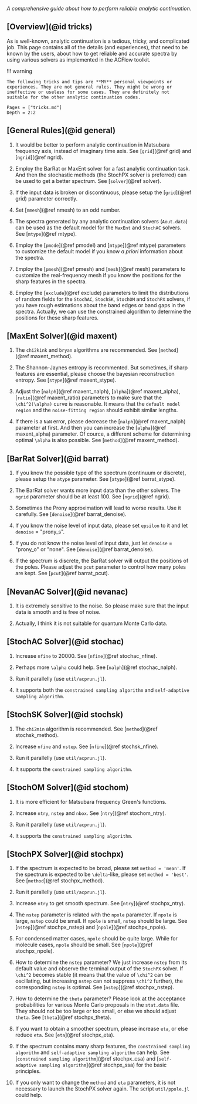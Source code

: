 *A comprehensive guide about how to perform reliable analytic continuation.*

## [Overview](@id tricks)

As is well-known, analytic continuation is a tedious, tricky, and complicated job. This page contains all of the details (and experiences), that need to be known by the users, about how to get reliable and accurate spectra by using various solvers as implemented in the ACFlow toolkit.

!!! warning

    The following tricks and tips are **MY** personal viewpoints or experiences. They are not general rules. They might be wrong or ineffective or useless for some cases. They are definitely not suitable for the other analytic continuation codes.

```@contents
Pages = ["tricks.md"]
Depth = 2:2
```

## [General Rules](@id general)

1. It would be better to perform analytic continuation in Matsubara frequency axis, instead of imaginary time axis. See [`grid`](@ref grid) and [`ngrid`](@ref ngrid).

2. Employ the BarRat or MaxEnt solver for a fast analytic continuation task. And then the stochastic methods (the StochPX solver is preferred) can be used to get a better spectrum. See [`solver`](@ref solver).

3. If the input data is broken or discontinuous, please setup the [`grid`](@ref grid) parameter correctly.

4. Set [`nmesh`](@ref nmesh) to an odd number.

5. The spectra generated by any analytic continuation solvers (`Aout.data`) can be used as the default model for the `MaxEnt` and `StochAC` solvers. See [`mtype`](@ref mtype).

6. Employ the [`pmode`](@ref pmodel) and [`mtype`](@ref mtype) parameters to customize the default model if you know *a priori* information about the spectra.

7. Employ the [`pmesh`](@ref pmesh) and [`mesh`](@ref mesh) parameters to customize the real-frequency mesh if you know the positions for the sharp features in the spectra.

8. Employ the [`exclude`](@ref exclude) parameters to limit the distributions of random fields for the `StochAC`, `StochSK`, `StochOM` and `StochPX` solvers, if you have rough estimations about the band edges or band gaps in the spectra. Actually, we can use the constrained algorithm to determine the positions for these sharp features.

## [MaxEnt Solver](@id maxent)

1. The `chi2kink` and `bryan` algorithms are recommended. See [`method`](@ref maxent_method).

2. The Shannon-Jaynes entropy is recommented. But sometimes, if sharp features are essential, please choose the bayesian reconstruction entropy. See [`stype`](@ref maxent_stype).

3. Adjust the [`nalph`](@ref maxent_nalph), [`alpha`](@ref maxent_alpha), [`ratio`](@ref maxent_ratio) parameters to make sure that the ``\chi^2(\alpha)`` curve is reasonable. It means that the `default model region` and the `noise-fitting region` should exhibit similar lengths.

4. If there is a `NaN` error, please decrease the [`nalph`](@ref maxent_nalph) parameter at first. And then you can increase the [`alpha`](@ref maxent_alpha) parameter. Of cource, a different scheme for determining optimal ``\alpha`` is also possible. See [`method`](@ref maxent_method).

## [BarRat Solver](@id barrat)

1. If you know the possible type of the spectrum (continuum or discrete), please setup the `atype` parameter. See [`atype`](@ref barrat_atype).

2. The BarRat solver wants more input data than the other solvers. The `ngrid` parameter should be at least 100. See [`ngrid`](@ref ngrid).

3. Sometimes the Prony approximation will lead to worse results. Use it carefully. See [`denoise`](@ref barrat_denoise).

4. If you know the noise level of input data, please set `epsilon` to it and let `denoise` = "prony\_s".

5. If you do not know the noise level of input data, just let `denoise` = "prony\_o" or "none". See [`denoise`](@ref barrat_denoise).

6. If the spectrum is discrete, the BarRat solver will output the positions of the poles. Please adjust the `pcut` parameter to control how many poles are kept. See [`pcut`](@ref barrat_pcut).

## [NevanAC Solver](@id nevanac)

1. It is extremely sensitive to the noise. So please make sure that the input data is smooth and is free of noise.

2. Actually, I think it is not suitable for quantum Monte Carlo data.

## [StochAC Solver](@id stochac)

1. Increase `nfine` to 20000. See [`nfine`](@ref stochac_nfine).

2. Perhaps more ``\alpha`` could help. See [`nalph`](@ref stochac_nalph).

3. Run it parallelly (use `util/acprun.jl`).

4. It supports both the `constrained sampling algorithm` and `self-adaptive sampling algorithm`.

## [StochSK Solver](@id stochsk)

1. The `chi2min` algorithm is recommended. See [`method`](@ref stochsk_method).

2. Increase `nfine` and `nstep`. See [`nfine`](@ref stochsk_nfine).

3. Run it parallelly (use `util/acprun.jl`).

4. It supports the `constrained sampling algorithm`.

## [StochOM Solver](@id stochom)

1. It is more efficient for Matsubara frequency Green's functions.

2. Increase `ntry`, `nstep` and `nbox`. See [`ntry`](@ref stochom_ntry).

3. Run it parallelly (use `util/acprun.jl`).

4. It supports the `constrained sampling algorithm`.

## [StochPX Solver](@id stochpx)

1. If the spectrum is expected to be broad, please set `method = 'mean'`. If the spectrum is expected to be ``\delta``-like, please set `method = 'best'`. See [`method`](@ref stochpx_method).

2. Run it parallelly (use `util/acprun.jl`).

3. Increase `ntry` to get smooth spectrum. See [`ntry`](@ref stochpx_ntry).

4. The `nstep` parameter is related with the `npole` parameter. If `npole` is large, `nstep` could be small. If `npole` is small, `nstep` should be large. See [`nstep`](@ref stochpx_nstep) and [`npole`](@ref stochpx_npole).

5. For condensed matter cases, `npole` should be quite large. While for molecule cases, `npole` should be small. See [`npole`](@ref stochpx_npole).

6. How to determine the `nstep` parameter? We just increase `nstep` from its default value and observe the terminal output of the `StochPX` solver. If ``\chi^2`` becomes stable (it means that the value of ``\chi^2`` can be oscillating, but increasing `nstep` can not suppress ``\chi^2`` further), the corresponding `nstep` is optimal. See [`nstep`](@ref stochpx_nstep).

7. How to determine the `theta` parameter? Please look at the acceptance probabilities for various Monte Carlo proposals in the `stat.data` file. They should not be too large or too small, or else we should adjust `theta`. See [`theta`](@ref stochpx_theta).

8. If you want to obtain a smoother spectrum, please increase `eta`, or else reduce `eta`. See [`eta`](@ref stochpx_eta).

9. If the spectrum contains many sharp features, the `constrained sampling algorithm` and `self-adaptive sampling algorithm` can help. See [`constrained sampling algorithm`](@ref stochpx_csa) and [`self-adaptive sampling algorithm`](@ref stochpx_ssa) for the basic principles.

10. If you only want to change the `method` and `eta` parameters, it is not necessary to launch the StochPX solver again. The script `util/ppole.jl` could help.
